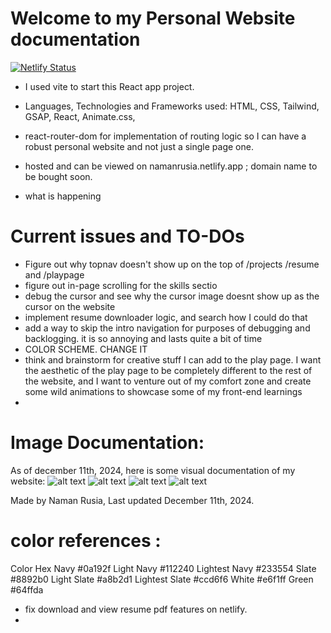 # Welcome to my Personal Website documentation

[![Netlify Status](https://api.netlify.com/api/v1/badges/3c7436c6-7bb6-484d-bf59-5b340e47aa25/deploy-status)](https://app.netlify.com/projects/namanrusia/deploys)

- I used vite to start this React app project.
- Languages, Technologies and Frameworks used: HTML, CSS, Tailwind, GSAP, React, Animate.css,
- react-router-dom for implementation of routing logic so I can have a robust personal website and not just a single page one.
- hosted and can be viewed on namanrusia.netlify.app ; domain name to be bought soon.

- what is happening

# Current issues and TO-DOs

- Figure out why topnav doesn't show up on the top of /projects /resume and /playpage
- figure out in-page scrolling for the skills sectio
- debug the cursor and see why the cursor image doesnt show up as the cursor on the website
- implement resume downloader logic, and search how I could do that
- add a way to skip the intro navigation for purposes of debugging and backlogging. it is so annoying and lasts quite a bit of time
- COLOR SCHEME. CHANGE IT
- think and brainstorm for creative stuff I can add to the play page. I want the aesthetic of the play page to be completely different to the rest of the website, and I want to venture out of my comfort zone and create some wild animations to showcase some of my front-end learnings
-

# Image Documentation:

As of december 11th, 2024, here is some visual documentation of my website:
![alt text](image.png)
![alt text](image-1.png)
![alt text](image-2.png)
![alt text](image-3.png)

Made by Naman Rusia, Last updated December 11th, 2024.

# color references :

Color Hex
Navy #0a192f
Light Navy #112240
Lightest Navy #233554
Slate #8892b0
Light Slate #a8b2d1
Lightest Slate #ccd6f6
White #e6f1ff
Green #64ffda

- fix download and view resume pdf features on netlify.
-

